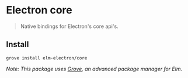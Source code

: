 # Electron core

> Native bindings for Electron's core api's.


## Install

```
grove install elm-electron/core
```

_Note: This package uses [Grove](https://github.com/panosoft/elm-grove), an advanced package manager for Elm._

